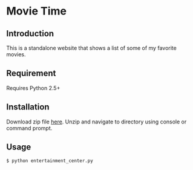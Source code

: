 # Movie Time

## Introduction

This is a standalone website that shows a list of some of my favorite movies.

## Requirement

Requires Python 2.5+

## Installation

Download zip file [here](https://github.com/obelesk411/udacity_movie_project/archive/master.zip).
Unzip and navigate to directory using console or command prompt.

## Usage

    $ python entertainment_center.py
